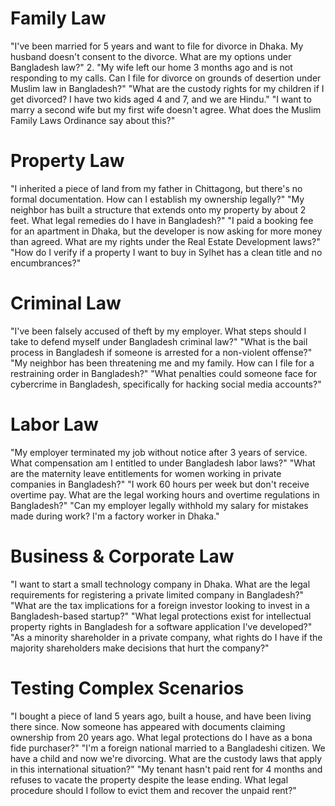 # Family Law
"I've been married for 5 years and want to file for divorce in Dhaka. My husband doesn't consent to the divorce. What are my options under Bangladesh law?"
2. "My wife left our home 3 months ago and is not responding to my calls. Can I file for divorce on grounds of desertion under Muslim law in Bangladesh?"
"What are the custody rights for my children if I get divorced? I have two kids aged 4 and 7, and we are Hindu."
"I want to marry a second wife but my first wife doesn't agree. What does the Muslim Family Laws Ordinance say about this?"


# Property Law
"I inherited a piece of land from my father in Chittagong, but there's no formal documentation. How can I establish my ownership legally?"
"My neighbor has built a structure that extends onto my property by about 2 feet. What legal remedies do I have in Bangladesh?"
"I paid a booking fee for an apartment in Dhaka, but the developer is now asking for more money than agreed. What are my rights under the Real Estate Development laws?"
"How do I verify if a property I want to buy in Sylhet has a clean title and no encumbrances?"


# Criminal Law
"I've been falsely accused of theft by my employer. What steps should I take to defend myself under Bangladesh criminal law?"
"What is the bail process in Bangladesh if someone is arrested for a non-violent offense?"
"My neighbor has been threatening me and my family. How can I file for a restraining order in Bangladesh?"
"What penalties could someone face for cybercrime in Bangladesh, specifically for hacking social media accounts?"


# Labor Law
"My employer terminated my job without notice after 3 years of service. What compensation am I entitled to under Bangladesh labor laws?"
"What are the maternity leave entitlements for women working in private companies in Bangladesh?"
"I work 60 hours per week but don't receive overtime pay. What are the legal working hours and overtime regulations in Bangladesh?"
"Can my employer legally withhold my salary for mistakes made during work? I'm a factory worker in Dhaka."


# Business & Corporate Law
"I want to start a small technology company in Dhaka. What are the legal requirements for registering a private limited company in Bangladesh?"
"What are the tax implications for a foreign investor looking to invest in a Bangladesh-based startup?"
"What legal protections exist for intellectual property rights in Bangladesh for a software application I've developed?"
"As a minority shareholder in a private company, what rights do I have if the majority shareholders make decisions that hurt the company?"


# Testing Complex Scenarios
"I bought a piece of land 5 years ago, built a house, and have been living there since. Now someone has appeared with documents claiming ownership from 20 years ago. What legal protections do I have as a bona fide purchaser?"
"I'm a foreign national married to a Bangladeshi citizen. We have a child and now we're divorcing. What are the custody laws that apply in this international situation?"
"My tenant hasn't paid rent for 4 months and refuses to vacate the property despite the lease ending. What legal procedure should I follow to evict them and recover the unpaid rent?"